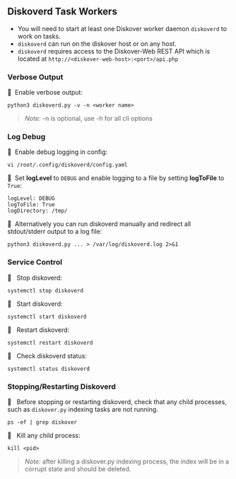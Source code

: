 
## Diskoverd Task Workers

- You will need to start at least one Diskover worker daemon `diskoverd` to work on tasks. 
- `diskoverd` can run on the diskover host or on any host. 
- `diskoverd` requires access to the Diskover-Web REST API which is located at `http://<diskover-web-host>:<port>/api.php`


### Verbose Output

🔴 &nbsp;Enable verbose output:
```
python3 diskoverd.py -v -n <worker name>
```
> _Note:_ -n is optional, use -h for all cli options

### Log Debug

🔴 &nbsp;Enable debug logging in config:
```
vi /root/.config/diskoverd/config.yaml
```

🔴 &nbsp;Set **logLevel** to `DEBUG` and enable logging to a file by setting **logToFile** to `True`:
```
logLevel: DEBUG
logToFile: True
logDirectory: /tmp/
```

🔴 &nbsp;Alternatively you can run diskoverd manually and redirect all stdout/stderr output to a log file:
```
python3 diskoverd.py ... > /var/log/diskoverd.log 2>&1
```

### Service Control

🔴 &nbsp; Stop diskoverd:
```
systemctl stop diskoverd
```

🔴 &nbsp; Start diskoverd:
```
systemctl start diskoverd
```

🔴 &nbsp; Restart diskoverd:
```
systemctl restart diskoverd
```

🔴 &nbsp; Check diskoverd status:
```
systemctl status diskoverd
```

### Stopping/Restarting Diskoverd

🔴 &nbsp; Before stopping or restarting diskoverd, check that any child processes, such as `diskover.py` indexing tasks are not running.
```
ps -ef | grep diskover
```

🔴 &nbsp; Kill any child process:
```
kill <pid>
```
> _Note:_ after killing a diskover.py indexing process, the index will be in a corrupt state and should be deleted.
